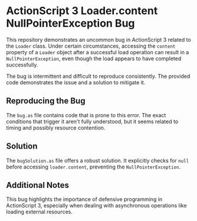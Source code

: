 # ActionScript 3 Loader.content NullPointerException Bug

This repository demonstrates an uncommon bug in ActionScript 3 related to the `Loader` class.  Under certain circumstances, accessing the `content` property of a `Loader` object after a successful load operation can result in a `NullPointerException`, even though the load appears to have completed successfully.

The bug is intermittent and difficult to reproduce consistently.  The provided code demonstrates the issue and a solution to mitigate it.

## Reproducing the Bug

The `bug.as` file contains code that is prone to this error.  The exact conditions that trigger it aren't fully understood, but it seems related to timing and possibly resource contention.

## Solution

The `bugSolution.as` file offers a robust solution.  It explicitly checks for `null` before accessing `loader.content`, preventing the `NullPointerException`.

## Additional Notes

This bug highlights the importance of defensive programming in ActionScript 3, especially when dealing with asynchronous operations like loading external resources.